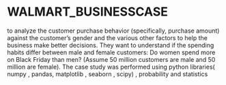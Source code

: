 # WALMART_BUSINESSCASE
 to analyze the customer purchase behavior (specifically, purchase amount) against the customer’s gender and the various other factors to help the business make better decisions. They want to understand if the spending habits differ between male and female customers: Do women spend more on Black Friday than men? (Assume 50 million customers are male and 50 million are female).
 The case study was performed using python libraries( numpy , pandas, matplotlib , seaborn , scipy) , probability and statistics

